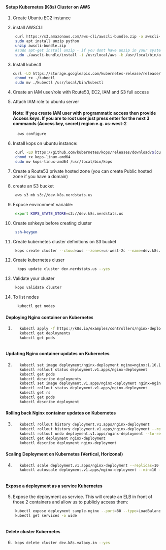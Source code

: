 
#### Setup Kubernetes (K8s) Cluster on AWS


1. Create Ubuntu EC2 instance
1. install AWSCLI
   ```sh 
    curl https://s3.amazonaws.com/aws-cli/awscli-bundle.zip -o awscli-bundle.zip
    sudo apt install unzip python
    unzip awscli-bundle.zip
    #sudo apt-get install unzip - if you dont have unzip in your system
    sudo ./awscli-bundle/install -i /usr/local/aws -b /usr/local/bin/aws
    ```
    
1. Install kubectl
   ```sh
   curl -LO https://storage.googleapis.com/kubernetes-release/release/$(curl -s https://storage.googleapis.com/kubernetes-release/release/stable.txt)/bin/linux/amd64/kubectl
    chmod +x ./kubectl
    sudo mv ./kubectl /usr/local/bin/kubectl
   ```
1. Create an IAM user/role  with Route53, EC2, IAM and S3 full access
1. Attach IAM role to ubuntu server

    #### Note: If you create IAM user with programmatic access then provide Access keys. If you are to root user just press enter for the next 3 commands (Access key, secret) region e.g. us-west-2
   ```sh 
     aws configure
    ```
1. Install kops on ubuntu instance:
   ```sh
    curl -LO https://github.com/kubernetes/kops/releases/download/$(curl -s https://api.github.com/repos/kubernetes/kops/releases/latest | grep tag_name | cut -d '"' -f 4)/kops-linux-amd64
    chmod +x kops-linux-amd64
    sudo mv kops-linux-amd64 /usr/local/bin/kops
    ```
1. Create a Route53 private hosted zone (you can create Public hosted zone if you have a domain)
1. create an S3 bucket 
   ```sh
    aws s3 mb s3://dev.k8s.nerdstats.us
   ```
1. Expose environment variable:
   ```sh 
    export KOPS_STATE_STORE=s3://dev.k8s.nerdstats.us
   ```
1. Create sshkeys before creating cluster
   ```sh
    ssh-keygen
   ```
1. Create kubernetes cluster definitions on S3 bucket 
   ```sh 
    kops create cluster --cloud=aws --zones=us-west-2c --name=dev.k8s.nerdstats.us --dns-zone=nerdstats.ca --dns private
    ```
1. Create kubernetes cluser
    ```sh 
      kops update cluster dev.nerdstats.us --yes
     ```
1. Validate your cluster 
     ```sh 
      kops validate cluster
    ```

1. To list nodes
   ```sh 
     kubectl get nodes 
   ```

#### Deploying Nginx container on Kubernetes 
1. 
   ```sh
      kubectl apply -f https://k8s.io/examples/controllers/nginx-deployment.yaml
      kubectl get deployments
      kubectl get pods
    
#### Updating Nginx container updates on Kubernetes 
2.          
   ```sh
      kubectl set image deployment/nginx-deployment nginx=nginx:1.16.1 --record
      kubectl rollout status deployment.v1.apps/nginx-deployment
      kubectl get pods
      kubectl describe deployments
      kubectl set image deployment.v1.apps/nginx-deployment nginx=nginx:1.161 --record=true
      kubectl rollout status deployment.v1.apps/nginx-deployment
      kubectl get rs
      kubectl get pods
      kubectl describe deployment
   ```
 #### Rolling back Nginx container updates on Kubernetes 
3.      
   ```sh
      kubectl rollout history deployment.v1.apps/nginx-deployment
      kubectl rollout history deployment.v1.apps/nginx-deployment --revision=2
      kubectl rollout undo deployment.v1.apps/nginx-deployment --to-revision=2
      kubectl get deployment nginx-deployment
      kubectl describe deployment nginx-deployment
    ``` 
 #### Scaling Deployment on Kubernetes (Vertical, Horizonal)
4.       
   ```sh 
      kubectl scale deployment.v1.apps/nginx-deployment --replicas=10
      kubectl autoscale deployment.v1.apps/nginx-deployment --min=10 --max=15 --cpu-percent=80
  
#### Expose a deployment as a service Kubernetes 
5. Expose the deployment as service. This will create an ELB in front of those 2 containers and allow us to publicly access them:
   ```sh 
    kubectl expose deployment sample-nginx --port=80 --type=LoadBalancer
    kubectl get services -o wide
  
#### Delete cluster Kubernetes 
 6. 
    ```sh
     kops delete cluster dev.k8s.valaxy.in --yes
  
